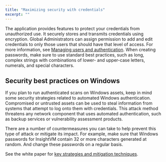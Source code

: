 ```yaml
---
title: "Maximizing security with credentials"
excerpt: ""
---
```

The application provides features to protect your credentials from unauthorized use. It securely stores and transmits credentials using encryption. Global Administrators can assign permission to add and edit credentials to only those users that should have that level of access. For more information, see [Managing users and authentication](doc:managing-users-and-authentication). When creating passwords, make sure to use standard best practices, such as long, complex strings with combinations of lower- and upper-case letters, numerals, and special characters.

## Security best practices on Windows

If you plan to run authenticated scans on Windows assets, keep in mind some security strategies related to automated Windows authentication. Compromised or untrusted assets can be used to steal information from systems that attempt to log onto them with credentials. This attack method threatens any network component that uses automated authentication, such as backup services or vulnerability assessment products.

There are a number of countermeasures you can take to help prevent this type of attack or mitigate its impact. For example, make sure that Windows passwords for InsightVM contain 32 or more characters generated at random. And change these passwords on a regular basis.

See the white paper for [key strategies and mitigation techniques](https://community.rapid7.com/community/infosec/blog/2014/09/17/mitigating-service-account-credential-theft).